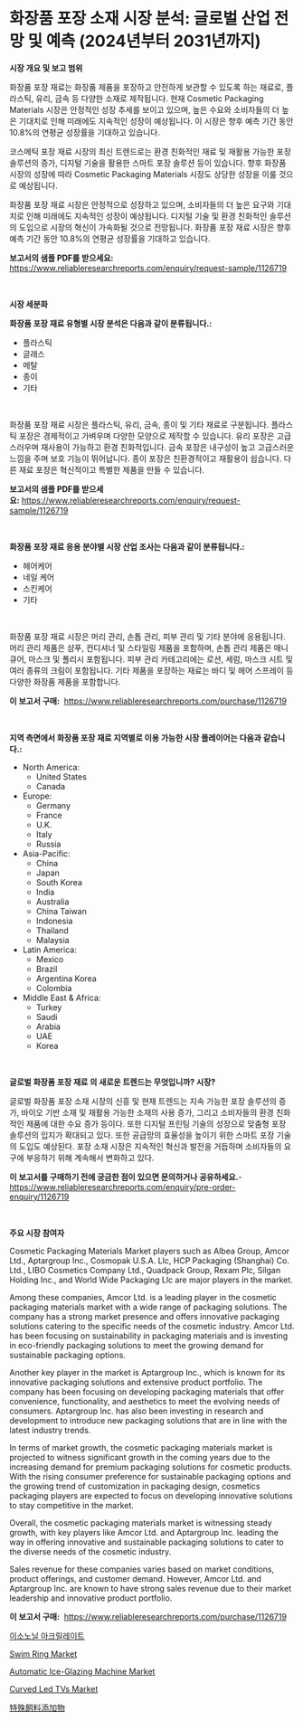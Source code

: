 <p><h1>화장품 포장 소재 시장 분석: 글로벌 산업 전망 및 예측 (2024년부터 2031년까지)</h1></p><p><strong>시장 개요 및 보고 범위</strong></p>
<p><p>화장품 포장 재료는 화장품 제품을 포장하고 안전하게 보관할 수 있도록 하는 재료로, 플라스틱, 유리, 금속 등 다양한 소재로 제작됩니다. 현재 Cosmetic Packaging Materials 시장은 안정적인 성장 추세를 보이고 있으며, 높은 수요와 소비자들의 더 높은 기대치로 인해 미래에도 지속적인 성장이 예상됩니다. 이 시장은 향후 예측 기간 동안 10.8%의 연평균 성장률을 기대하고 있습니다.</p><p>코스메틱 포장 재료 시장의 최신 트렌드로는 환경 친화적인 재료 및 재활용 가능한 포장 솔루션의 증가, 디지털 기술을 활용한 스마트 포장 솔루션 등이 있습니다. 향후 화장품 시장의 성장에 따라 Cosmetic Packaging Materials 시장도 상당한 성장을 이룰 것으로 예상됩니다.</p><p>화장품 포장 재료 시장은 안정적으로 성장하고 있으며, 소비자들의 더 높은 요구와 기대치로 인해 미래에도 지속적인 성장이 예상됩니다. 디지털 기술 및 환경 친화적인 솔루션의 도입으로 시장의 혁신이 가속화될 것으로 전망됩니다.  화장품 포장 재료 시장은 향후 예측 기간 동안 10.8%의 연평균 성장률을 기대하고 있습니다.</p></p>
<p><strong>보고서의 샘플 PDF를 받으세요:</strong> <a href="https://www.reliableresearchreports.com/enquiry/request-sample/1126719">https://www.reliableresearchreports.com/enquiry/request-sample/1126719</a></p>
<p>&nbsp;</p>
<p><strong>시장 세분화</strong></p>
<p><strong>화장품 포장 재료 유형별 시장 분석은 다음과 같이 분류됩니다.:</strong></p>
<p><ul><li>플라스틱</li><li>글래스</li><li>메탈</li><li>종이</li><li>기타</li></ul></p>
<p>&nbsp;</p>
<p><p>화장품 포장 재료 시장은 플라스틱, 유리, 금속, 종이 및 기타 재료로 구분됩니다. 플라스틱 포장은 경제적이고 가벼우며 다양한 모양으로 제작할 수 있습니다. 유리 포장은 고급스러우며 재사용이 가능하고 환경 친화적입니다. 금속 포장은 내구성이 높고 고급스러운 느낌을 주며 보호 기능이 뛰어납니다. 종이 포장은 친환경적이고 재활용이 쉽습니다. 다른 재료 포장은 혁신적이고 특별한 제품을 만들 수 있습니다.</p></p>
<p><strong>보고서의 샘플 PDF를 받으세요:</strong>&nbsp;<a href="https://www.reliableresearchreports.com/enquiry/request-sample/1126719">https://www.reliableresearchreports.com/enquiry/request-sample/1126719</a></p>
<p>&nbsp;</p>
<p><strong> 화장품 포장 재료 응용 분야별 시장 산업 조사는 다음과 같이 분류됩니다.:</strong></p>
<p><ul><li>헤어케어</li><li>네일 케어</li><li>스킨케어</li><li>기타</li></ul></p>
<p>&nbsp;</p>
<p><p>화장품 포장 재료 시장은 머리 관리, 손톱 관리, 피부 관리 및 기타 분야에 응용됩니다. 머리 관리 제품은 샴푸, 컨디셔너 및 스타일링 제품을 포함하며, 손톱 관리 제품은 매니큐어, 마스크 및 폴리시 포함됩니다. 피부 관리 카테고리에는 로션, 세럼, 마스크 시트 및 여러 종류의 크림이 포함됩니다. 기타 제품을 포장하는 재료는 바디 및 헤어 스프레이 등 다양한 화장품 제품을 포함합니다.</p></p>
<p><strong>이 보고서 구매:</strong>&nbsp; <a href="https://www.reliableresearchreports.com/purchase/1126719">https://www.reliableresearchreports.com/purchase/1126719</a></p>
<p>&nbsp;</p>
<p><strong>지역 측면에서 화장품 포장 재료 지역별로 이용 가능한 시장 플레이어는 다음과 같습니다.:</strong></p>
<p><ul>
    <li>
        North America:
        <ul>
            <li>United States</li>
            <li>Canada</li>
        </ul>
    </li>
    <li>
        Europe:
        <ul>
            <li>Germany</li>
            <li>France</li>
            <li>U.K.</li>
            <li>Italy</li>
            <li>Russia</li>
        </ul>
    </li>
    <li>
        Asia-Pacific:
        <ul>
            <li>China</li>
            <li>Japan</li>
            <li>South Korea</li>
            <li>India</li>
            <li>Australia</li>
            <li>China Taiwan</li>
            <li>Indonesia</li>
            <li>Thailand</li>
            <li>Malaysia</li>
        </ul>
    </li>
    <li>
        Latin America:
        <ul>
            <li>Mexico</li>
            <li>Brazil</li>
            <li>Argentina Korea</li>
            <li>Colombia</li>
        </ul>
    </li>
    <li>
        Middle East & Africa:
        <ul>
            <li>Turkey</li>
            <li>Saudi</li>
            <li>Arabia</li>
            <li>UAE</li>
            <li>Korea</li>
        </ul>
    </li>
    </ul></p>
<p>&nbsp;</p>
<p><strong>글로벌 화장품 포장 재료 의 새로운 트렌드는 무엇입니까? 시장?</strong></p>
<p><p>글로벌 화장품 포장 소재 시장의 신흥 및 현재 트렌드는 지속 가능한 포장 솔루션의 증가, 바이오 기반 소재 및 재활용 가능한 소재의 사용 증가, 그리고 소비자들의 환경 친화적인 제품에 대한 수요 증가 등이다. 또한 디지털 프린팅 기술의 성장으로 맞춤형 포장 솔루션의 입지가 확대되고 있다. 또한 공급망의 효율성을 높이기 위한 스마트 포장 기술의 도입도 예상된다. 포장 소재 시장은 지속적인 혁신과 발전을 거듭하며 소비자들의 요구에 부응하기 위해 계속해서 변화하고 있다.</p></p>
<p><strong>이 보고서를 구매하기 전에 궁금한 점이 있으면 문의하거나 공유하세요.</strong>- <a href="https://www.reliableresearchreports.com/enquiry/pre-order-enquiry/1126719">https://www.reliableresearchreports.com/enquiry/pre-order-enquiry/1126719</a></p>
<p>&nbsp;</p>
<p><strong>주요 시장 참여자</strong></p>
<p><p>Cosmetic Packaging Materials Market players such as Albea Group, Amcor Ltd., Aptargroup Inc., Cosmopak U.S.A. Llc, HCP Packaging (Shanghai) Co. Ltd., LIBO Cosmetics Company Ltd., Quadpack Group, Rexam Plc, Silgan Holding Inc., and World Wide Packaging Llc are major players in the market. </p><p>Among these companies, Amcor Ltd. is a leading player in the cosmetic packaging materials market with a wide range of packaging solutions. The company has a strong market presence and offers innovative packaging solutions catering to the specific needs of the cosmetic industry. Amcor Ltd. has been focusing on sustainability in packaging materials and is investing in eco-friendly packaging solutions to meet the growing demand for sustainable packaging options.</p><p>Another key player in the market is Aptargroup Inc., which is known for its innovative packaging solutions and extensive product portfolio. The company has been focusing on developing packaging materials that offer convenience, functionality, and aesthetics to meet the evolving needs of consumers. Aptargroup Inc. has also been investing in research and development to introduce new packaging solutions that are in line with the latest industry trends.</p><p>In terms of market growth, the cosmetic packaging materials market is projected to witness significant growth in the coming years due to the increasing demand for premium packaging solutions for cosmetic products. With the rising consumer preference for sustainable packaging options and the growing trend of customization in packaging design, cosmetics packaging players are expected to focus on developing innovative solutions to stay competitive in the market.</p><p>Overall, the cosmetic packaging materials market is witnessing steady growth, with key players like Amcor Ltd. and Aptargroup Inc. leading the way in offering innovative and sustainable packaging solutions to cater to the diverse needs of the cosmetic industry. </p><p>Sales revenue for these companies varies based on market conditions, product offerings, and customer demand. However, Amcor Ltd. and Aptargroup Inc. are known to have strong sales revenue due to their market leadership and innovative product portfolio.</p></p>
<p><strong>이 보고서 구매:</strong>&nbsp;&nbsp;<a href="https://www.reliableresearchreports.com/purchase/1126719">https://www.reliableresearchreports.com/purchase/1126719</a></p>
<p><p><a href="https://github.com/trmesnao7959541/Market-Research-Report-List-1/blob/main/51017123729.md">이소노닐 아크릴레이트</a></p><p><a href="https://github.com/PeterParrish5/Market-Research-Report-List-4/blob/main/swim-ring-market.md">Swim Ring Market</a></p><p><a href="https://issuu.com/reportprime-2/docs/automatic-ice-glazing-machine-market-size-2030.ppt">Automatic Ice-Glazing Machine Market</a></p><p><a href="https://github.com/jhcraigie/Market-Research-Report-List-2/blob/main/curved-led-tvs-market.md">Curved Led TVs Market</a></p><p><a href="https://github.com/adcxff01450218/Market-Research-Report-List-1/blob/main/25329524125.md">特殊飼料添加物</a></p></p>

